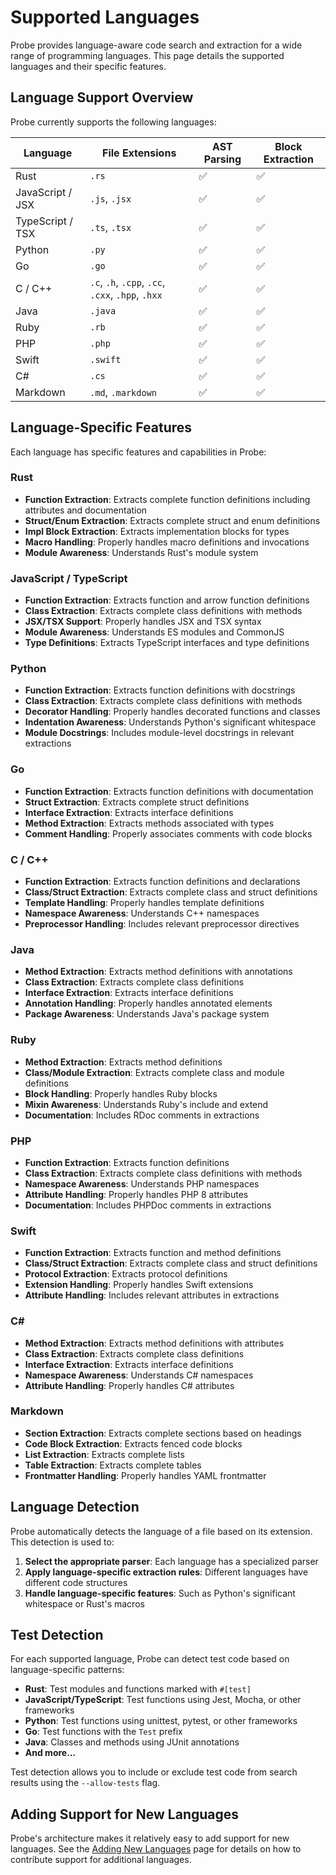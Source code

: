 # Supported Languages

Probe provides language-aware code search and extraction for a wide range of programming languages. This page details the supported languages and their specific features.

## Language Support Overview

Probe currently supports the following languages:

| Language | File Extensions | AST Parsing | Block Extraction |
|----------|----------------|-------------|-----------------|
| Rust | `.rs` | ✅ | ✅ |
| JavaScript / JSX | `.js`, `.jsx` | ✅ | ✅ |
| TypeScript / TSX | `.ts`, `.tsx` | ✅ | ✅ |
| Python | `.py` | ✅ | ✅ |
| Go | `.go` | ✅ | ✅ |
| C / C++ | `.c`, `.h`, `.cpp`, `.cc`, `.cxx`, `.hpp`, `.hxx` | ✅ | ✅ |
| Java | `.java` | ✅ | ✅ |
| Ruby | `.rb` | ✅ | ✅ |
| PHP | `.php` | ✅ | ✅ |
| Swift | `.swift` | ✅ | ✅ |
| C# | `.cs` | ✅ | ✅ |
| Markdown | `.md`, `.markdown` | ✅ | ✅ |

## Language-Specific Features

Each language has specific features and capabilities in Probe:

### Rust

- **Function Extraction**: Extracts complete function definitions including attributes and documentation
- **Struct/Enum Extraction**: Extracts complete struct and enum definitions
- **Impl Block Extraction**: Extracts implementation blocks for types
- **Macro Handling**: Properly handles macro definitions and invocations
- **Module Awareness**: Understands Rust's module system

### JavaScript / TypeScript

- **Function Extraction**: Extracts function and arrow function definitions
- **Class Extraction**: Extracts complete class definitions with methods
- **JSX/TSX Support**: Properly handles JSX and TSX syntax
- **Module Awareness**: Understands ES modules and CommonJS
- **Type Definitions**: Extracts TypeScript interfaces and type definitions

### Python

- **Function Extraction**: Extracts function definitions with docstrings
- **Class Extraction**: Extracts complete class definitions with methods
- **Decorator Handling**: Properly handles decorated functions and classes
- **Indentation Awareness**: Understands Python's significant whitespace
- **Module Docstrings**: Includes module-level docstrings in relevant extractions

### Go

- **Function Extraction**: Extracts function definitions with documentation
- **Struct Extraction**: Extracts complete struct definitions
- **Interface Extraction**: Extracts interface definitions
- **Method Extraction**: Extracts methods associated with types
- **Comment Handling**: Properly associates comments with code blocks

### C / C++

- **Function Extraction**: Extracts function definitions and declarations
- **Class/Struct Extraction**: Extracts complete class and struct definitions
- **Template Handling**: Properly handles template definitions
- **Namespace Awareness**: Understands C++ namespaces
- **Preprocessor Handling**: Includes relevant preprocessor directives

### Java

- **Method Extraction**: Extracts method definitions with annotations
- **Class Extraction**: Extracts complete class definitions
- **Interface Extraction**: Extracts interface definitions
- **Annotation Handling**: Properly handles annotated elements
- **Package Awareness**: Understands Java's package system

### Ruby

- **Method Extraction**: Extracts method definitions
- **Class/Module Extraction**: Extracts complete class and module definitions
- **Block Handling**: Properly handles Ruby blocks
- **Mixin Awareness**: Understands Ruby's include and extend
- **Documentation**: Includes RDoc comments in extractions

### PHP

- **Function Extraction**: Extracts function definitions
- **Class Extraction**: Extracts complete class definitions with methods
- **Namespace Awareness**: Understands PHP namespaces
- **Attribute Handling**: Properly handles PHP 8 attributes
- **Documentation**: Includes PHPDoc comments in extractions

### Swift

- **Function Extraction**: Extracts function and method definitions
- **Class/Struct Extraction**: Extracts complete class and struct definitions
- **Protocol Extraction**: Extracts protocol definitions
- **Extension Handling**: Properly handles Swift extensions
- **Attribute Handling**: Includes relevant attributes in extractions

### C#

- **Method Extraction**: Extracts method definitions with attributes
- **Class Extraction**: Extracts complete class definitions
- **Interface Extraction**: Extracts interface definitions
- **Namespace Awareness**: Understands C# namespaces
- **Attribute Handling**: Properly handles C# attributes

### Markdown

- **Section Extraction**: Extracts complete sections based on headings
- **Code Block Extraction**: Extracts fenced code blocks
- **List Extraction**: Extracts complete lists
- **Table Extraction**: Extracts complete tables
- **Frontmatter Handling**: Properly handles YAML frontmatter

## Language Detection

Probe automatically detects the language of a file based on its extension. This detection is used to:

1. **Select the appropriate parser**: Each language has a specialized parser
2. **Apply language-specific extraction rules**: Different languages have different code structures
3. **Handle language-specific features**: Such as Python's significant whitespace or Rust's macros

## Test Detection

For each supported language, Probe can detect test code based on language-specific patterns:

- **Rust**: Test modules and functions marked with `#[test]`
- **JavaScript/TypeScript**: Test functions using Jest, Mocha, or other frameworks
- **Python**: Test functions using unittest, pytest, or other frameworks
- **Go**: Test functions with the `Test` prefix
- **Java**: Classes and methods using JUnit annotations
- **And more...**

Test detection allows you to include or exclude test code from search results using the `--allow-tests` flag.

## Adding Support for New Languages

Probe's architecture makes it relatively easy to add support for new languages. See the [Adding New Languages](/adding-languages) page for details on how to contribute support for additional languages.